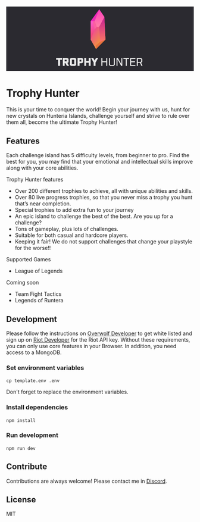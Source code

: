 ![Trophy Hunter Logo](/media/header.png)

# Trophy Hunter

This is your time to conquer the world! Begin your journey with us, hunt for new crystals on Hunteria Islands, challenge yourself and strive to rule over them all, become the ultimate Trophy Hunter!

## Features

Each challenge island has 5 difficulty levels, from beginner to pro. Find the best for you, you may find that your emotional and intellectual skills improve along with your core abilities.

Trophy Hunter features

- Over 200 different trophies to achieve, all with unique abilities and skills.
- Over 80 live progress trophies, so that you never miss a trophy you hunt that’s near completion.
- Special trophies to add extra fun to your journey
- An epic island to challenge the best of the best. Are you up for a challenge?
- Tons of gameplay, plus lots of challenges.
- Suitable for both casual and hardcore players.
- Keeping it fair! We do not support challenges that change your playstyle for the worse!!

Supported Games

- League of Legends

Coming soon

- Team Fight Tactics
- Legends of Runtera

## Development

Please follow the instructions on [Overwolf Developer](http://developers.overwolf.com/documentation/odk-2-0-introduction/creating-your-first-app/) to get white listed and sign up on [Riot Developer](https://developer.riotgames.com/) for the Riot API key. Without these requirements, you can only use core features in your Browser.
In addition, you need access to a MongoDB.

### Set environment variables

```
cp template.env .env
```

Don't forget to replace the environment variables.

### Install dependencies

```
npm install
```

### Run development

```
npm run dev
```

## Contribute

Contributions are always welcome! Please contact me in [Discord](https://discord.gg/NTZu8Px).

## License

MIT
